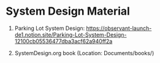 # System Design Material

1. Parking Lot System Design: https://observant-launch-de1.notion.site/Parking-Lot-System-Design-12100cb05536477dba3acf62a940ff2a

2. SystemDesign.org book (Location: Documents/books/)
